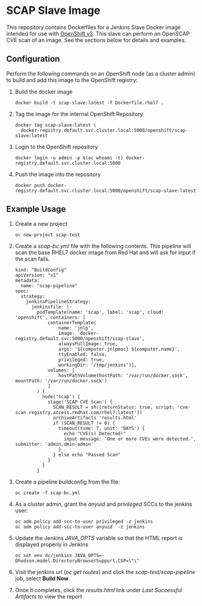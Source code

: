 # SCAP Slave Image


This repository contains Dockerfiles for a Jenkins Slave Docker image intended for 
use with [OpenShift v3](https://github.com/openshift/origin). This slave can perform an OpenSCAP CVE scan of an image. See the sections below for details and examples.

## Configuration
Perform the following commands on an OpenShift node (as a cluster admin) to build and add this image to the OpenShift registry:

1. Build the docker image

       docker build -t scap-slave:latest -f Dockerfile.rhel7 .

2. Tag the image for the internal OpenShift Repository

       docker tag scap-slave:latest \
         docker-registry.default.svc.cluster.local:5000/openshift/scap-slave:latest

3. Login to the OpenShift repository
       
       docker login -u admin -p $(oc whoami -t) docker-registry.default.svc.cluster.local:5000

4. Push the image into the repository

       docker push docker-registry.default.svc.cluster.local:5000/openshift/scap-slave:latest

## Example Usage

1. Create a new project

       oc new-project scap-test

2. Create a *scap-bc.yml* file with the following contents. This pipeline will scan the base RHEL7 docker image from Red Hat and will ask for input if the scan fails.
        
       kind: "BuildConfig"
       apiVersion: "v1"
       metadata:
         name: "scap-pipeline"
       spec:
         strategy:
           jenkinsPipelineStrategy:
             jenkinsfile: |-
               podTemplate(name: 'scap', label: 'scap', cloud: 'openshift', containers: [
                   containerTemplate(
                       name: 'jnlp',
                       image: 'docker-registry.default.svc:5000/openshift/scap-slave',
                       alwaysPullImage: true,
                       args: '${computer.jnlpmac} ${computer.name}',
                       ttyEnabled: false,
                       privileged: true,
                       workingDir: '/tmp/jenkins')],
                   volumes: [
                       hostPathVolume(hostPath: '/var/run/docker.sock', mountPath: '/var/run/docker.sock')
                   ]
               ) {
                 node('scap') {
                   stage('SCAP CVE Scan') {
                     SCAN_RESULT = sh([returnStatus: true, script: 'cve-scan registry.access.redhat.com/rhel7:latest'])
                     archiveArtifacts 'results.html'
                     if (SCAN_RESULT != 0) {
                       timeout(time: 7, unit: 'DAYS') {
                         echo "CVE(s) Detected!"
                         input message: 'One or more CVEs were detected.', submitter: 'admin,dmin-admin'
                       }
                     } else echo "Passed Scan"
                   }
                 }
               }
        


2. Create a pipeline buildconfig from the file:

       oc create -f scap-bc.yml 

3. As a cluster admin, grant the *anyuid* and *privileged* SCCs to the jenkins user:

       oc adm policy add-scc-to-user privileged -z jenkins
       oc adm policy add-scc-to-user anyuid  -z jenkins

4. Update the Jenkins *JAVA_OPTS* variable so that the HTML report is displayed properly in Jenkins

       oc set env dc/jenkins JAVA_OPTS=-Dhudson.model.DirectoryBrowserSupport.CSP=\"\"

5. Visit the jenkins url (*oc get routes*) and click the *scap-test/scap-pipeline* job, select **Build Now**

6. Once it completes, click the *results.html* link under *Last Successful Artifacts* to view the report